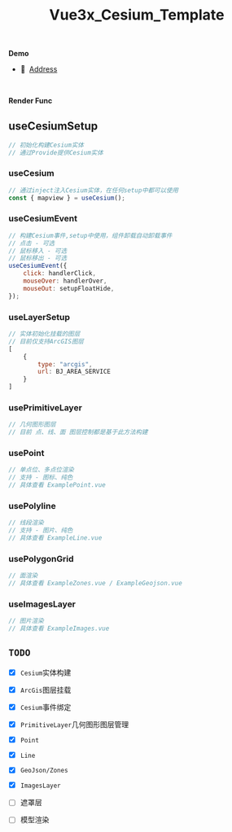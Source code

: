 <!--
 * @FilePath: \vue3x_cesium_template\README.md
 * @Author: zhangxin
 * @Date: 2023-11-16 15:34:41
 * @LastEditors: zhangxin
 * @LastEditTime: 2023-12-08 17:21:33
 * @Description: 
-->
<h1 align="center">Vue3x_Cesium_Template</h1>

<br>

<strong>Demo</strong>

- 📍&nbsp;&nbsp;[Address](http://152.136.167.65:8082/#/)
<br>

<strong>Render Func</strong>

## useCesiumSetup

```javascript
// 初始化构建Cesium实体
// 通过Provide提供Cesium实体
```

### useCesium

```javascript
// 通过inject注入Cesium实体，在任何setup中都可以使用
const { mapview } = useCesium();
```

### useCesiumEvent

```javascript
// 构建Cesium事件,setup中使用，组件卸载自动卸载事件
// 点击 - 可选
// 鼠标移入 - 可选
// 鼠标移出 - 可选
useCesiumEvent({
    click: handlerClick,
    mouseOver: handlerOver,
    mouseOut: setupFloatHide,
});
```

### useLayerSetup

```javascript
// 实体初始化挂载的图层
// 目前仅支持ArcGIS图层
[
    {
        type: "arcgis",
        url: BJ_AREA_SERVICE
    }
]
```

### usePrimitiveLayer

```javascript
// 几何图形图层
// 目前 点、线、面 图层控制都是基于此方法构建
```


### usePoint

```javascript
// 单点位、多点位渲染
// 支持 - 图标、纯色
// 具体查看 ExamplePoint.vue
```

### usePolyline

```javascript
// 线段渲染
// 支持 - 图片、纯色
// 具体查看 ExampleLine.vue
```

### usePolygonGrid

```javascript
// 面渲染
// 具体查看 ExampleZones.vue / ExampleGeojson.vue 
```

### useImagesLayer

```javascript
// 图片渲染
// 具体查看 ExampleImages.vue 
```

## `TODO`

- [x] `Cesium`实体构建
- [x] `ArcGis`图层挂载
- [x] `Cesium`事件绑定
- [x] `PrimitiveLayer`几何图形图层管理
- [x] `Point`
- [x] `Line`
- [x] `GeoJson/Zones`
- [x] `ImagesLayer`
- [ ] 遮罩层
- [ ] 模型渲染

